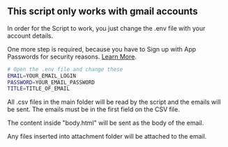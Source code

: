 <h2>This script only works with gmail accounts</h2>


In order for the Script to work, you just change the .env file with your account details.

One more step is required, because you have to Sign up with App Passwords for security reasons. [Learn More](https://support.google.com/mail/answer/185833).

```bash
# Open the .env file and change these
EMAIL=YOUR_EMAIL_LOGIN
PASSWORD=YOUR_EMAIL_PASSWORD
TITLE=TITLE_OF_EMAIL
```

All .csv files in the main folder will be read by the script and the emails will be sent. The emails must be in the first field on the CSV file.

The content inside "body.html" will be sent as the body of the email.

Any files inserted into attachment folder will be attached to the email.
